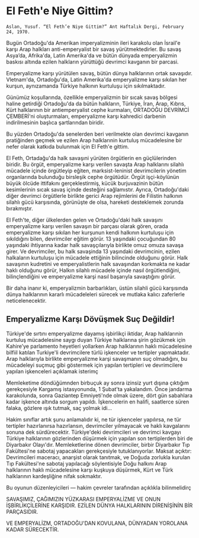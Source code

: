 # El Feth'e Niye Gittim?

    Aslan, Yusuf. “El Feth’e Niye Gittim?” Ant Haftalık Dergi, February 24, 1970.

Bugün Ortadoğu'da Amerikan imperyalizminin ileri karakolu olan İsrail'e karşı Arap halkları anti-emperyalist bir savaş yürütmektedirler. Bu savaş Asya’da, Afrika'da, Latin Amerika'da ve bütün dünyada emperyalizmin baskısı altında ezilen halkların yürüttüğü devrimci kavganın bir parcasi.

Emperyalizme karşı yürütülen savaş, bütün dünya halklarının ortak savaşıdır. Vletnam'da, Ortadoğu'da, Latin Amerika'da emperyalizme karşı sıkılan her kurşun, aynızamanda Türkiye halkının kurtuluşu için sıkılmaktadır.

Günümüz koşullarında, özellikle emperyalizmin bir sıcak savaş bölgesi haline getirdiği Ortadoğu'da da bütün halkların, Türkiye, İran, Arap, Kıbrıs, Kürt halklarının bir antiemperyalist cephe kurmaları, ORTADOĞU DEVRİMCİ ÇEMBERİ'ni oluşturmaları, emperyalizme karşı kahredici darbenin indirilmesinin başlıca şartlarından biridir.

Bu yüzden Ortadoğu'da senelerden beri verilmekte olan devrimci kavganın pratiğinden geçmek ve ezilen Arap halklarınin kurtuluş mücadelesine bir nefer olarak katkıda bulunmak için El Feth'e gittim.

El Feth, Ortadağu'da halk savaşıni yürüten örgütlerin en güçlülerinden biridir. Bu örgüt, emperyalizme karşı verilen savaşta Arap halklarını silahlı mücadele içinde örgütleyip eğiten, marksist-leninist devrimcilerin yönetim organlarında bulunduğu birsleşik cephe örgütüdür. Örgüt işçi-köylünün büyük ölcüde ittifakını gerçeklestirmiş, kücük burjuvazinin bütün kesimlerinin sıcak savaş içinde desteğini sağlamıstır. Ayrıca, Ortadoğu'daki diğer devrimci örgütlerle birlikte gerici Arap rejimlerini de Filistin halkının silahlı gücü karşısında, görünüşte de olsa, hareketi desteklemek zorunda bırakmıştır.

EI Feth'te, diğer ülkelerden gelen ve Ortadoğu'daki halk savaşını emperyalizme karşı verilen savaşın bir parçası olarak gören, orada emperyalizme karşı sıkılan her kurşunun kendi halkının kurtuluşu için sıkıldığını bilen, devrimciler eğitim görür. 13 yaşındaki çocuğundan 80 yaşındaki ihtiyarına kadar halk savaşçılarıyla birlikte omuz omuza savaşa girer. Ve devrimciler, bu halk savaşinda 13 yaşındaki devrimcinin, ezilen halkaların kurtuluşu için mücadele ettiğinin bilincinde olduğunu görür. Halk savaşının kudretini ve emperyalistlerin halk savaşından korkmakta ne kadar haklı olduğunu görür, Halkın silahlı mücadele içinde nasıl örgütlendiğini, bilinçlendiğini ve emperyalizme karşi nasıl başarıyla savaştığını görür.

Bir daha inanır ki, emperyalizmin barbarlıkları, üstün silahli gücü karşısında dünya halklarının kararlı mücadeleleri sürecek ve mutlaka kalıcı zaferlerle neticelenecektir.

## Emperyalizme Karşı Dövüşmek Suç Değildir!

Türkiye'de sırtını emperyalizme dayamış işbirlikçi iktidar, Arap halklarınin kurtuluş mücadelesine saygı duyan Türkiye halklarına şirin gözükmek için Kahire’ye parlamento heyetleri yollarken Arap halklarının haklı mücadelesine bilfiil katılan Turkiye'li devrimcilere türlü işkenceler ve tertipler yapmaktadır. Arap halklarıyla birlikte emperyalizme karşi savaşmanın suç olmadığını, bu mücadeleyi suçmuç gibi göstermek için yapılan tertipleri ve devrimcilere yapılan işkenceleri açıklamak isterimç

Memleketime döndüğümnden birbuçuk ay sonra izinsiz yurt dışına çıktığım gerekçesiyle Kargamış istasyonunda, 1 Şubat'ta yakalandım. Önce jandarma karakolunda, sonra Gaziantep Emniyeti'nde olmak üzere, dört gün sabahlara kadar işkence altında sorgum yapıldı. İşkencelerin en halifi, saatlerce süren falaka, gözlere ışık tutmak, saç
yolmak idi...

Hakim sınıflar artık şunu anlamalıdır ki, ne tür işkenceler yapılırsa, ne tür tertipler hazırlanırsa hazırlansın, devrimciler yılmayacak ve haklı kavgalarını sonuna dek sürdürecektir. Türkiye'deki devrimcileri ve devrimci kavgayı Türkiye halklarının gözlerinden düşürmek için yapılan son tertiplerden biri de Diyarbakır Olayı'dır. Memleketlerine dönen devrimciler, birbir Diyarbakır Tıp Fakültesi'ne sabotaj yapacakları gerekçesiyle tutuklanıyorlar. Maksat açıktır: Devrimcileri maceracı, anarşist olarak tanıtmak, ve Doğuda zorlukla kurulan Tıp Fakültesi'ne sabotaj yapılacağı söylentisiyle Doğu halkını Arap halklarının haklı mücadelesine karşı kuşkuya düşürmek, Kürt ve Türk halklarının kardeşliğine nifak sokmaktır.

Bu oyunun düzenleyicileri — hakim çevreler tarafından açıklıkla bilinmelidirç

SAVAŞIMIZ, ÇAĞIMIZIN YÜZKARASI EMPERYALİZME VE ONUN
İŞBİRLİKÇİLERİNE KARŞIDIR. EZİLEN DÜNYA HALKLARININ DİRENİŞİNİN BİR PARÇASIDIR.

VE EMPERYALİZM, ORTADOĞU'DAN KOVULANA, DÜNYADAN YOROLANA KADAR SÜRECEKTİR.